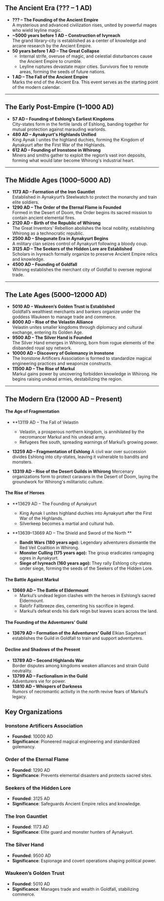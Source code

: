 ## The Ancient Era (??? – 1 AD)

- **??? – The Founding of the Ancient Empire**  
    A mysterious and advanced civilization rises, united by powerful mages who wield leyline magic.
- **~5000 years before 1 AD – Construction of Ivyreach**  
    The grand library-city is established as a center of knowledge and arcane research by the Ancient Empire.
- **50 years before 1 AD – The Great Collapse**
    - Internal strife, overuse of magic, and celestial disturbances cause the Ancient Empire to crumble.
    - Leyline ruptures devastate major cities. Survivors flee to remote areas, forming the seeds of future nations.
- **1 AD – The Fall of the Ancient Empire**  
    Marks the end of the Ancient Era. This event serves as the starting point of the modern calendar.

---

## The Early Post-Empire (1–1000 AD)

- **57 AD – Founding of Eshlong’s Earliest Kingdoms**  
    City-states form in the fertile lands of Eshlong, banding together for mutual protection against marauding warlords.
- **480 AD – Aynakyurt's Highlands Unified**  
    King Aynak I unites the highland duchies, forming the Kingdom of Aynakyurt after the First War of the Highlands.
- **612 AD – Founding of Ironstone in Whirong**  
    Miners and smiths gather to exploit the region’s vast iron deposits, forming what would later become Whirong's industrial heart.

---

## The Middle Ages (1000–5000 AD)

- **1173 AD – Formation of the Iron Gauntlet**  
    Established in Aynakyurt’s Steelwatch to protect the monarchy and train elite soldiers.
- **1290 AD – The Order of the Eternal Flame is Founded**  
    Formed in the Desert of Doom, the Order begins its sacred mission to contain ancient elemental fires.
- **2120 AD – Birth of the Republic of Whirong**  
    The Great Inventors' Rebellion abolishes the local nobility, establishing Whirong as a technocratic republic.
- **2500 AD – Shogunate Era in Aynakyurt Begins**  
    A military clan seizes control of Aynakyurt following a bloody coup.
- **3125 AD – The Seekers of the Hidden Lore are Established**  
    Scholars in Ivyreach formally organize to preserve Ancient Empire relics and knowledge.
- **4500 AD – Founding of Goldfall**  
    Whirong establishes the merchant city of Goldfall to oversee regional trade.

---

## The Late Ages (5000–12000 AD)

- **5010 AD – Waukeen’s Golden Trust is Established**  
    Goldfall’s wealthiest merchants and bankers organize under the goddess Waukeen to manage trade and commerce.
- **8000 AD – Rise of the Velastin Alliance**  
    Velastin unites smaller kingdoms through diplomacy and cultural exchange, entering its Golden Age.
- **9500 AD – The Silver Hand is Founded**  
    The Silver Hand emerges in Whirong, born from rogue elements of the disbanded royal spy network.
- **10000 AD – Discovery of Golemancy in Ironstone**  
    The Ironstone Artificers Association is formed to standardize magical engineering practices and weaponize constructs.
- **11500 AD – The Rise of Markul**  
    Markul gains power by uncovering forbidden knowledge in Whirong. He begins raising undead armies, destabilizing the region.

---

## The Modern Era (12000 AD – Present)

#### The Age of Fragmentation 

- **13119 AD – The Fall of Velastin 
    
    - Velastin, a prosperous northern kingdom, is annihilated by the necromancer Markul and his undead army.
    - Refugees flee south, spreading warnings of Markul’s growing power.
- **13259 AD – Fragmentation of Eshlong**
    A civil war over succession divides Eshlong into city-states, leaving it vulnerable to bandits and monsters.
    
- **13319 AD – Rise of the Desert Guilds in Whirong**
    Mercenary organizations form to protect caravans in the Desert of Doom, laying the groundwork for Whirong's militaristic culture.
    

#### The Rise of Heroes 

- **13629 AD – The Founding of Aynakyurt 
    
    - King Aynak I unites highland duchies into Aynakyurt after the First War of the Highlands.
    - Silverkeep becomes a martial and cultural hub.
- **13639–13669 AD – The Shield and Sword of the North **
    
    - **Bandit Wars (180 years ago):** Legendary adventurers dismantle the Red Veil Coalition in Whirong.
    - **Monster Culling (175 years ago):** The group eradicates rampaging ogres in Aynakyurt.
    - **Siege of Ivyreach (160 years ago):** They rally Eshlong city-states under siege, forming the seeds of the Seekers of the Hidden Lore.

#### The Battle Against Markul

- **13669 AD – The Battle of Eldermount**
    - Markul’s undead legion clashes with the heroes in Eshlong’s sacred Eldermount.
    - Ralofir Fallbreeze dies, cementing his sacrifice in legend.
    - Markul’s defeat ends his dark reign but leaves scars across the land.

#### The Founding of the Adventurers' Guild 

- **13679 AD – Formation of the Adventurers' Guild**
    Elkian Sageheart establishes the Guild in Goldfall to train and support adventurers.


#### Decline and Shadows of the Present

- **13789 AD – Second Highlands War**  
    Border disputes among kingdoms weaken alliances and strain Guild neutrality.
- **13799 AD – Factionalism in the Guild**  
    Adventurers vie for power.
- **13810 AD – Whispers of Darkness**  
    Rumors of necromantic activity in the north revive fears of Markul’s legacy.

## **Key Organizations**

### **Ironstone Artificers Association**

- **Founded**: 10000 AD
- **Significance**: Pioneered magical engineering and standardized golemancy.

### **Order of the Eternal Flame**

- **Founded**: 1290 AD
- **Significance**: Prevents elemental disasters and protects sacred sites.

### **Seekers of the Hidden Lore**

- **Founded**: 3125 AD
- **Significance**: Safeguards Ancient Empire relics and knowledge.

### **The Iron Gauntlet**

- **Founded**: 1173 AD
- **Significance**: Elite guard and monster hunters of Aynakyurt.

### **The Silver Hand**

- **Founded**: 9500 AD
- **Significance**: Espionage and covert operations shaping political power.

### **Waukeen’s Golden Trust**

- **Founded**: 5010 AD
- **Significance**: Manages trade and wealth in Goldfall, stabilizing commerce.